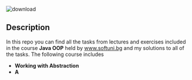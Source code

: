 ![download](https://user-images.githubusercontent.com/120650256/208385967-841e4379-1de7-4309-8cc5-3e7b546d613c.jpeg)


## __**Description**__


In this repo you can find all the tasks from lectures and exercises included in the course __Java OOP__ held by www.softuni.bg and my solutions to all of the tasks. The following course includes


- __Working with Abstraction__
- __A__
